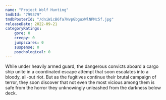 ```yaml
---
name: "Project Wolf Hunting"
tmdbId: "799379"
tmdbPosterId: "/dniWicB6fa7NvpGbguxWlNPMc5f.jpg"
releaseDate: 2022-09-21
categoryRatings:
    gore: 0
    creepy: 0
    jumpscares: 0
    suspense: 0
    psychological: 0
---
```

While under heavily armed guard, the dangerous convicts aboard a cargo ship unite in a coordinated escape attempt that soon escalates into a bloody, all-out riot. But as the fugitives continue their brutal campaign of terror, they soon discover that not even the most vicious among them is safe from the horror they unknowingly unleashed from the darkness below deck.
